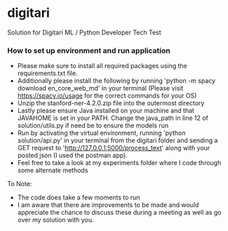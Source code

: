# digitari
Solution for Digitari ML / Python Developer Tech Test

### How to set up environment and run application
- Please make sure to install all required packages using the requirements.txt file. 
- Additionally please install the following by running 'python -m spacy download en_core_web_md' in your terminal (Please visit https://spacy.io/usage for the correct commands for your OS)
- Unzip the stanford-ner-4.2.0.zip file into the outermost directory
- Lastly please ensure Java installed on your machine and that JAVAHOME is set in your PATH. Change the java_path in line 12 of solution/utils.py if need be to ensure the models run
- Run by activating the virtual environment, running 'python solution/api.py' in your terminal from the digitari folder and sending a GET request to 'http://127.0.0.1:5000/process_text' along with your posted json (I used the postman app). 
- Feel free to take a look at my experiments folder where I code through some alternate methods 


To Note:
- The code does take a few moments to run
- I am aware that there are improvements to be made and would appreciate the chance to discuss these during a meeting as well as go over my solution with you.
